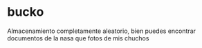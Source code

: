 # bucko
Almacenamiento completamente aleatorio, bien puedes encontrar documentos de la nasa que fotos de mis chuchos
